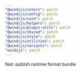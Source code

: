 ```yaml
---
"@windijs/colors": patch
"@windijs/config": patch
"@windijs/core": patch
"@windijs/helpers": patch
"@windijs/plugin-utils": patch
"@windijs/shared": patch
"@windijs/style": patch
"@windijs/utilities": patch
"@windijs/variants": patch
"windijs": patch
---
```


feat: publish runtime format bundle

